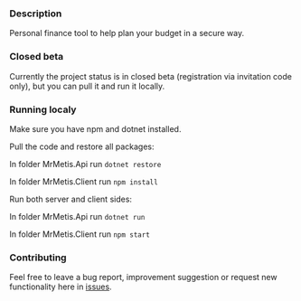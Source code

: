 ### Description

Personal finance tool to help plan your budget in a secure way.

### Closed beta

Currently the project status is in closed beta (registration via invitation code only), but you can pull it and run it locally.

### Running localy

Make sure you have npm and dotnet installed.

Pull the code and restore all packages:

In folder MrMetis.Api run `dotnet restore`

In folder MrMetis.Client run `npm install`

Run both server and client sides:

In folder MrMetis.Api run `dotnet run`

In folder MrMetis.Client run `npm start`

### Contributing

Feel free to leave a bug report, improvement suggestion or request new functionality here in [issues](https://github.com/ro-mat/MrMetis/issues).
